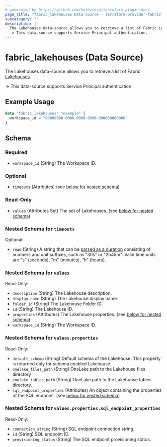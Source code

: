 ```yaml
---
# generated by https://github.com/hashicorp/terraform-plugin-docs
page_title: "fabric_lakehouses Data Source - terraform-provider-fabric"
subcategory: ""
description: |-
  The Lakehouses data-source allows you to retrieve a list of Fabric Lakehouses https://learn.microsoft.com/training/modules/get-started-lakehouses.
  -> This data-source supports Service Principal authentication.
---
```


# fabric_lakehouses (Data Source)

The Lakehouses data-source allows you to retrieve a list of Fabric [Lakehouses](https://learn.microsoft.com/training/modules/get-started-lakehouses).

-> This data-source supports Service Principal authentication.

## Example Usage

```terraform
data "fabric_lakehouses" "example" {
  workspace_id = "00000000-0000-0000-0000-000000000000"
}
```

<!-- schema generated by tfplugindocs -->
## Schema

### Required

- `workspace_id` (String) The Workspace ID.

### Optional

- `timeouts` (Attributes) (see [below for nested schema](#nestedatt--timeouts))

### Read-Only

- `values` (Attributes Set) The set of Lakehouses. (see [below for nested schema](#nestedatt--values))

<a id="nestedatt--timeouts"></a>

### Nested Schema for `timeouts`

Optional:

- `read` (String) A string that can be [parsed as a duration](https://pkg.go.dev/time#ParseDuration) consisting of numbers and unit suffixes, such as "30s" or "2h45m". Valid time units are "s" (seconds), "m" (minutes), "h" (hours).

<a id="nestedatt--values"></a>

### Nested Schema for `values`

Read-Only:

- `description` (String) The Lakehouse description.
- `display_name` (String) The Lakehouse display name.
- `folder_id` (String) The Lakehouse Folder ID.
- `id` (String) The Lakehouse ID.
- `properties` (Attributes) The Lakehouse properties. (see [below for nested schema](#nestedatt--values--properties))
- `workspace_id` (String) The Workspace ID.

<a id="nestedatt--values--properties"></a>

### Nested Schema for `values.properties`

Read-Only:

- `default_schema` (String) Default schema of the Lakehouse. This property is returned only for schema enabled Lakehouse.
- `onelake_files_path` (String) OneLake path to the Lakehouse files directory
- `onelake_tables_path` (String) OneLake path to the Lakehouse tables directory.
- `sql_endpoint_properties` (Attributes) An object containing the properties of the SQL endpoint. (see [below for nested schema](#nestedatt--values--properties--sql_endpoint_properties))

<a id="nestedatt--values--properties--sql_endpoint_properties"></a>

### Nested Schema for `values.properties.sql_endpoint_properties`

Read-Only:

- `connection_string` (String) SQL endpoint connection string.
- `id` (String) SQL endpoint ID.
- `provisioning_status` (String) The SQL endpoint provisioning status.
